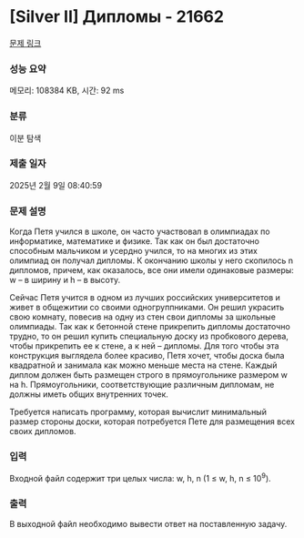 # [Silver II] Дипломы - 21662 

[문제 링크](https://www.acmicpc.net/problem/21662) 

### 성능 요약

메모리: 108384 KB, 시간: 92 ms

### 분류

이분 탐색

### 제출 일자

2025년 2월 9일 08:40:59

### 문제 설명

<p>Когда Петя учился в школе, он часто участвовал в олимпиадах по информатике, математике и физике. Так как он был достаточно способным мальчиком и усердно учился, то на многих из этих олимпиад он получал дипломы. К окончанию школы у него скопилось n дипломов, причем, как оказалось, все они имели одинаковые размеры: w – в ширину и h – в высоту.</p>

<p>Сейчас Петя учится в одном из лучших российских университетов и живет в общежитии со своими одногруппниками. Он решил украсить свою комнату, повесив на одну из стен свои дипломы за школьные олимпиады. Так как к бетонной стене прикрепить дипломы достаточно трудно, то он решил купить специальную доску из пробкового дерева, чтобы прикрепить ее к стене, а к ней – дипломы. Для того чтобы эта конструкция выглядела более красиво, Петя хочет, чтобы доска была квадратной и занимала как можно меньше места на стене. Каждый диплом должен быть размещен строго в прямоугольнике размером w на h. Прямоугольники, соответствующие различным дипломам, не должны иметь общих внутренних точек.</p>

<p>Требуется написать программу, которая вычислит минимальный размер стороны доски, которая потребуется Пете для размещения всех своих дипломов.</p>

### 입력 

 <p>Входной файл содержит три целых числа: w, h, n (1 ≤ w, h, n ≤ 10<sup>9</sup>).</p>

### 출력 

 <p>В выходной файл необходимо вывести ответ на поставленную задачу. </p>


